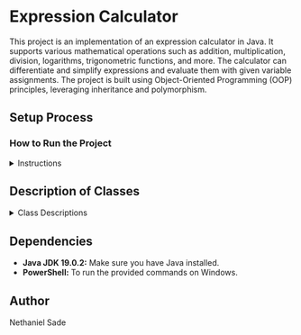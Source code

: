 # Expression Calculator

This project is an implementation of an expression calculator in Java. It supports various mathematical operations such as addition, multiplication, division, logarithms, trigonometric functions, and more. The calculator can differentiate and simplify expressions and evaluate them with given variable assignments. The project is built using Object-Oriented Programming (OOP) principles, leveraging inheritance and polymorphism.

## Setup Process

### How to Run the Project

<details>
<summary>Instructions</summary>

1. **Navigate to the Project Directory:**
    ```sh
    cd path/to/EX4
    ```

2. **Compile the Java Files:**
    ```sh
    javac -d bin src/*.java
    ```

3. **Run the Main Class:**
    ```sh
    java -cp bin ExpressionsTest
    ```

</details>

## Description of Classes

<details>
<summary>Class Descriptions</summary>

- **ExpressionsTest.java:** Entry point of the application, responsible for running the expression tests.
- **Expression.java:** Interface representing a mathematical expression.
- **BinaryExpression.java:** Abstract class for binary operations.
- **UnaryExpression.java:** Abstract class for unary operations.
- **Plus.java:** Represents the addition operation.
- **Minus.java:** Represents the subtraction operation.
- **Mult.java:** Represents the multiplication operation.
- **Div.java:** Represents the division operation.
- **Pow.java:** Represents the power function.
- **Sin.java:** Represents the sine function.
- **Cos.java:** Represents the cosine function.
- **Log.java:** Represents the logarithm function.
- **Neg.java:** Represents the negation operation.
- **Num.java:** Represents a numerical constant.
- **Var.java:** Represents a variable.

</details>


## Dependencies

- **Java JDK 19.0.2:** Make sure you have Java installed.
- **PowerShell:** To run the provided commands on Windows.

## Author

Nethaniel Sade
